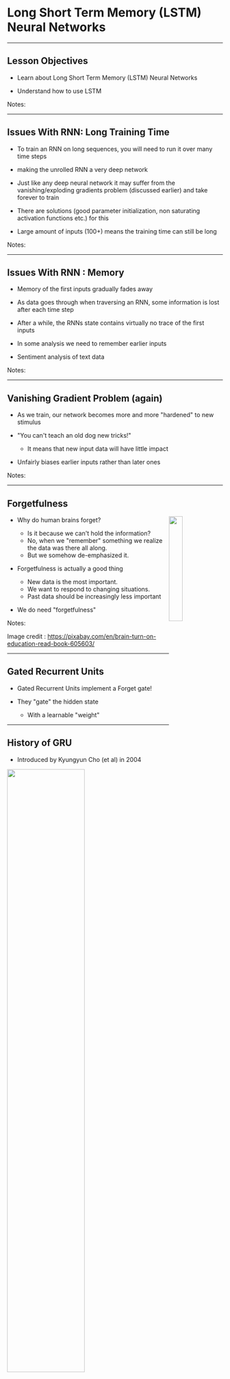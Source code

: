 # Long Short Term Memory (LSTM) Neural Networks

---

## Lesson Objectives

 * Learn about Long Short Term Memory (LSTM) Neural Networks

 * Understand how to use LSTM


Notes:


---

## Issues With RNN: Long Training Time

 * To train an RNN on long sequences, you will need to run it over many time steps

 * making the unrolled RNN a very deep network

 * Just like any deep neural network it may suffer from the vanishing/exploding gradients problem (discussed earlier) and take forever to train

 * There are solutions (good parameter initialization, non saturating activation functions etc.) for this

 * Large amount of inputs (100+) means the training time can still be long

Notes:

---

## Issues With RNN : Memory

 * Memory of the first inputs gradually fades away

 * As data goes through when traversing an RNN, some information is lost after each time step

 * After a while, the RNNs state contains virtually no trace of the first inputs

 * In some analysis we need to remember earlier inputs

 * Sentiment analysis of text data

Notes:


---

## Vanishing Gradient Problem (again)

 *  As we train, our network becomes more and more "hardened" to new stimulus

 *  "You can't teach an old dog new tricks!"

     -  It means that new input data will have little impact

 *  Unfairly biases earlier inputs rather than later ones

Notes:


---

## Forgetfulness

<img src="../../assets/images/deep-learning/3rd-party/Long-Short-Term-Memory-LSTM-Neural-Networks-Forgetfulness-0.png" style="width:25%;float:right;"/><!-- {"left" : 6.61, "top" : 1.28, "height" : 2.33, "width" : 3.3} -->

 *  Why do human brains forget?

     -  Is it because we can't hold the information?
     -  No, when we "remember" something we realize the data was there all along.
     -  But we somehow de-emphasized it.

 *  Forgetfulness is actually a good thing

     -  New data is the most important.
     -  We want to respond to changing situations.
     -  Past data should be increasingly less important

 *  We do need "forgetfulness"




Notes:

Image credit : https://pixabay.com/en/brain-turn-on-education-read-book-605603/


---

## Gated Recurrent Units

 * Gated Recurrent Units implement a Forget gate!

 * They "gate" the hidden state
   - With a learnable "weight"


---

## History of GRU

 * Introduced by Kyungyun Cho (et al) in 2004

<img src="../../assets/images/deep-learning/3rd-party/GRU_whitepaper.png" style="width:60%;"/> <!-- {"left" : 1.07, "top" : 2.3, "height" : 5.72, "width" : 8.11} -->


Notes:

https://arxiv.org/pdf/1406.1078v3.pdf

---

## GRU

<img src="../../assets/images/deep-learning/3rd-party/GRU-wikipedia.png" style="width:80%;"/><!-- {"left" : 1.29, "top" : 2.11, "height" : 5.42, "width" : 7.68} -->

Notes:

https://en.wikipedia.org/wiki/Gated_recurrent_unit#/media/File:Gated_Recurrent_Unit,_type_3.svg


---

## Limitations of GRUs

 * GRUs help fix the vanishing gradient problem by "gating" the "hidden state"

 * However, GRUs cannot differentiate between short-term and long-term memory.

 * They have *one* hidden state.

 * This makes them perfect for shorter sequences.

 * However, longer sequences have the same problem as basic RNNs

   - Don't handle either short-term OR long-term state very well.

---

## Long-term versus Short-term Memory

* Human Brains have two types of memory: short and long term
* Short-term memory holds data in the immediate context
     -  Around 30 seconds or so
     -  After this, data is erased
* Long-term Memory is indefinite
     -  Data can be accessed if a path to the memory is found
     -  Older data, however, may be " **forgotten**  ", the path is not found.

<img src="../../assets/images/deep-learning/which-parts-of-the-brain-affect-memory.png" style="width:50%;"/><!-- {"left" : 1.97, "top" : 5.09, "height" : 2.71, "width" : 6.31} -->


Notes:


---

## LSTM Networks

 * LSTM networks are the most commonly used variation of Recurrent Neural Networks (RNN)

 * The Long Short-Term Memory (LSTM) cell was proposed in 1997 by Sepp Hochreiter and Jürgen Schmidhuber (Link to paper)

 * It was gradually improved over the years by several researchers, such as Alex Graves, Haşim Sak,4 Wojciech Zaremba

 * If we consider the LSTM cell as a black box, it can be used very much like a basic cell, except it will perform much better; training will converge faster and it will detect long-term dependencies in the data


Notes:

1997 paper : https://goo.gl/j39AGv

https://www.safaribooksonline.com/library/view/Neural+networks+and+deep+learning/9781492037354/ch04.html#idm139624956730336


---

## LSTM Applications

 * LSTM offers
   * Better update equations
   * Better backpropagation

 * LSTM applications
   * Generating sentences (e.g., character-level language models)
   * Classifying time-series
   * Speech recognition
   * Handwriting recognition

Notes:


---

## LSTM Applications : Image / Video Captioning

<img src="../../assets/images/deep-learning/Long-Short-Term-Memory-LSTM-Neural-Networks-LSTM-Applications-Image-Video-Captioning-0.png" style="width:70%;" /> <!-- {"left" : 0.81, "top" : 2.7, "height" : 3.67, "width" : 8.64} -->


Notes:

LM2Text Paper : https://github.com/handong1587/handong1587.github.io/blob/master/_posts/deep_learning/2015-10-09-captioning.md


---

## LSTM: Long-Short-Term Memory

 *  LSTM contains a long-term memory, a "forget gate" and a short-term memory

<img src="../../assets/images/deep-learning/LSTM-2.png" style="width:80%;" /> <!-- {"left" : 1.02, "top" : 3.02, "height" : 3.61, "width" : 8.21} -->


Notes:


---

## Components of the LSTM

 *  Input Gate

 *  Output Gate

 *  Forget Gate

 *  Self-Recurrent Connection (memory)


<img src="../../assets/images/deep-learning/LSTM-2.png" style="width:60%;"/> <!-- {"left" : 1.02, "top" : 3.78, "height" : 3.61, "width" : 8.21} -->


Notes:


---

## LSTM Architecture

<img src="../../assets/images/deep-learning/LSTM-3.png" style="width:90%;" /><!-- {"left" : 0.29, "top" : 2.55, "height" : 3.97, "width" : 9.68} -->



Notes:



---

## Input Gate

 * The Input Gate contains the new information

 * LSTM input can either be user input (training data) or output of the last LSTM layer.

<img src="../../assets/images/deep-learning/LSTM-2.png" style="width:60%;" /> <!-- {"left" : 1.02, "top" : 3.02, "height" : 3.61, "width" : 8.21} -->


Notes:


---

## Output Gate

 * The Output gate is sent on to the next layer

     - Possibly another LSTM layer

     - Possibly an FC layer

 * The memory cell value can be read as well.


<img src="../../assets/images/deep-learning/LSTM-2.png" style="width:60%;" /> <!-- {"left" : 1.02, "top" : 3.56, "height" : 3.61, "width" : 8.21} -->


Notes:



---

## Forget gate

 *  The forget gate is an example of *negative*  feedback

 *  It tends to reduce the value of the neuron

 *  Negative feedback is very commonly used in many contexts

     -  Creates stability

     -  Prevents vanishing gradient.

<img src="../../assets/images/deep-learning/LSTM-2.png" style="width:60%;" /> <!-- {"left" : 1.02, "top" : 3.81, "height" : 3.61, "width" : 8.21} -->


Notes:


---

## Self-Recurrence

 *  Self Recurrence is the *memory*  part of LSTM

 *  It means that the current value will be stored

 *  However, the forget gate will cause the current memory to *decay*

     -  unless reinforced by the input gate.

<img src="../../assets/images/deep-learning/LSTM-2.png" style="width:60%;" /> <!-- {"left" : 1.02, "top" : 4, "height" : 3.61, "width" : 8.21} -->

Notes:


---

## Peepholes

 * One popular LSTM variant, introduced by Gers & Schmidhuber (2000), is adding "peephole connections."

 *  allow the current *state*  of the cell to be considered at the input

 *  Otherwise current state cannot be directly compared with the gated input.


Notes:

Link to paper : ftp://ftp.idsia.ch/pub/juergen/TimeCount-IJCNN2000.pdf

Good intro to LSTM : https://colah.github.io/posts/2015-08-Understanding-LSTMs/


---

## Activation Functions

 * Generally  **sigmoid**  or  **tanh**  (rather than ReLU as in CNN)
   - Actually *both* are usually used.

 * Previous State is applied with sigmoid

 * Default activation is tanh.

![](../../assets/images/deep-learning/activation-sigmoid-vs-tanh.png) <!-- {"left" : 0.64, "top" : 3.62, "height" : 3.34, "width" : 8.97} -->


Notes:


---

## Predicting Time Series data

<img src="../../assets/images/deep-learning/time-series-stocks.png" style="width:40%;float:right;"/> <!-- {"left" : 5.59, "top" : 1.08, "height" : 2.35, "width" : 4.42} -->
 *  How do we predict time-series data?

 *  We can view the SP500 index a series of timestamps and data

     -  2018-01-01 5:00pm  1200

     -  2018-01-02 5:00pm  1210

 *  So what's the *next*  day of S&P500 data?

     -  and the next, and so on?

 *  Is this a Classification problem or Regression?


Notes:



---

## SP500 Example

 *  We are going to use a network something like this:

     -  Input Layer (1 input)

     -  2 LSTM Layers

     -  Fully Connected Layer

     -  Output Layer with Linear Activation (1 output)

<img src="../../assets/images/deep-learning/SP500.png" style="width:80%;" /> <!-- {"left" : 0.39, "top" : 3.93, "height" : 1.02, "width" : 9.48} -->

Notes:


---

## Memory Cells

 *  We have 2 LSTM Layers:

     -  One has 50 cells

     -  The next has 100 cells

 *  How long a sequence can we *remember*?

     -  The network is limited in how far into the future it can predict.

     -  Sequences of 50 are good.

 *  We will *train*  with sequences of 50

 *  Then we will predict with sequences of 50

     -  and predict the next 50 values after.

Notes:


---

## Training Sequences

<img src="../../assets/images/deep-learning/input-sequence.png" style="width:40%;float:right;"/><!-- {"left" : 5.14, "top" : 2.16, "height" : 4.75, "width" : 4.84} -->

 *  We are training with sequences of 50 prices of SP500.

     -  50 prices
     -  No need for timestamps

 *  We then have a label of size 1 which is the 51st price in the sequence.
 *  We then make a new training sequence.



Notes:



---

## Feeding the Sequence

<img src="../../assets/images/deep-learning/Prediction.png" style="width:80%;" /> <!-- {"left" : 0.31, "top" : 2.38, "height" : 4.3, "width" : 9.63} -->



Notes:



---

## Prediction

 *  Each Sequence is "fed" sequentially into the neural net (only 1 input)

 *  Each LSTM cell is connected sequentially with the next in a given layer

     -  Layer 1: 50 cells

     -  Layer 2: 100 cells

 * We also predict with sequences of 50

 *  We sequentially go through with 50 prices, then predict another 50.

 *  We then compare the 50 predicted with the actual data.

Notes:


---

## Testing the Model

 *  We evaluate the model with the prediction

 *  Comparing predicted sequences with actual helps us to evaluate the model

 *  We can't just see if predicted and actual are the same.

 *  We have to take a window in time.

<img src="../../assets/images/deep-learning/testing-the-model.png" style="width:40%;"/> <!-- {"left" : 2.7, "top" : 3.88, "height" : 4.25, "width" : 4.84} -->

Notes:



---

## Our Results?

<img src="../../assets/images/deep-learning/3rd-party/Upward-trend.png" style="width:15%;float:right;"/> <!-- {"left" : 7.53, "top" : 1.44, "height" : 2.28, "width" : 2.3} -->

 *  Does our model predict the future?

     -  When the market crashes, does our model predict a downward movement?

     -  When the market spikes, does our model predict an upward movement?

 *  The model is more "general"

     -  Is the market tracking upward?

     -  Is it tracking downward?

     -  Is it flat?

 *  Warning: Don't try this at home with real money!

     -  Real financial models will be far more complex.


Notes:



---

## Lab: LSTM S&P 500 stock prediction

 *  **Overview:**

    - Implement LSTM based sequence detection.We will build sequences of 50, and then predict outcomes of 50.

 *  **Runtime:**

    - 30-45 minutes

 *  **Instructions:**

    - Follow the lab steps in the lab guide



Notes:


---

## LSTMs and natural language

 *  NLP is also treated as a sequence.

 *  Each word is treated as a item in sequence.

 *  This is far more efficient than the massive sparse vector arrays.

 *  This allows us to move beyond the "bag of words" approach

 *  LSTMs are a great way to look at *semantic*  models.

Notes:


---

## Machine Translation Model

 *  Machine translation model is essentially a deep recurrent neural network

 *  The following example shows how this is done.

<img src="../../assets/images/deep-learning/machine-translation-model.png" style="width:60%;" /> <!-- {"left" : 1.68, "top" : 3.15, "height" : 4.58, "width" : 6.9} -->


Notes:



---

## Encoding an Output at Prediction Time

 *  The previous time step is fed in at the left.

 *  The next word in sequence is fed from the bottom, for example "go".

<img src="../../assets/images/deep-learning/go.png" style="width:60%;" /> <!-- {"left" : 0.67, "top" : 3.43, "height" : 4.12, "width" : 8.91} -->


Notes:


---

## LSTM Takeaways

 *  LSTMs are very sequential

 *  Limits parallelization opportunities

 *  CNN variations may be more effective.

 *  Only use LSTMs when you *must*.

Notes:



